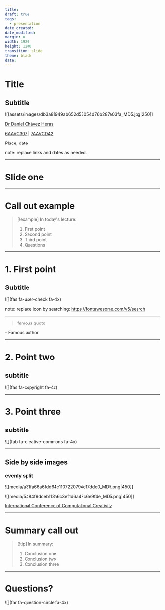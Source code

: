 ```yaml
---
title: 
draft: true
tags:
  - presentation
date_created: 
date_modified: 
margin: 0
width: 1920
height: 1200
transition: slide
theme: black
date:
---
```



# Title
## Subtitle

![[assets/images/db3a81949ab652d55054d76b287e03fa_MD5.jpg|250]]

[Dr Daniel Chávez Heras](https://movingpixel.net/)

[6AAVC307](https://keats.kcl.ac.uk/course/view.php?id=110858) | [7AAVCD42](https://keats.kcl.ac.uk/course/view.php?id=108767)

Place, date

note:
replace links and dates as needed.

---

# Slide one


---
<!-- slide bg="#2b1804" -->
# Call out example
> [!example] In today's lecture:  
> 1. First point
> 2. Second point
> 3. Third point
> 4. Questions

---
<!-- slide bg="#304f5e" -->

# 1. First point
## Subtitle

![](fas fa-user-check fa-4x)

note:
replace icon by searching: https://fontawesome.com/v5/search


---

>famous quote

\- Famous author


---

<!-- slide bg="#304f5e" -->

# 2. Point two
## subtitle

![](fas fa-copyright fa-4x)


---


<!-- slide bg="#304f5e" -->

# 3. Point three
## subtitle

![](fab fa-creative-commons fa-4x)



---

## Side by side images
### evenly split

<split even gap=3>

![[media/a31fa66a6fdd64c1107220794c17dde0_MD5.png|450]]

![[media/5484f9dceb113a6c3ef1d6a42c6e9f4e_MD5.png|450]]

</split>

[International Conference of Computational Creativity](https://computationalcreativity.net/home/)


---
<!-- slide bg="#2b1804" -->
# Summary call out

> [!tip] In summary:
> 1. Conclusion one
> 2. Conclusion two
> 3. Conclusion three



---

# Questions?
![](far fa-question-circle fa-4x)